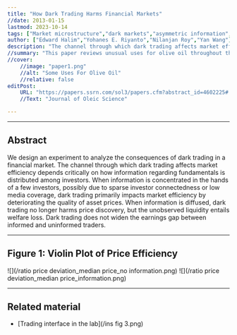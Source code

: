 ```yaml
---
title: "How Dark Trading Harms Financial Markets" 
//date: 2013-01-15
lastmod: 2023-10-14
tags: ["Market microstructure","dark markets","asymmetric information","the efficiency of security markets","experiments"]
author: ["Edward Halim","Yohanes E. Riyanto","Nilanjan Roy","Yan Wang"]
description: "The channel through which dark trading affects market efficiency depends critically on how information regarding fundamentals is distributed among investors." 
//summary: "This paper reviews unusual uses for olive oil throughout the Mediterranean world. It highlights in particular the challengs arising from excessive or unorthodox consumption of olive oil." 
//cover:
    //image: "paper1.png"
    //alt: "Some Uses For Olive Oil"
    //relative: false
editPost:
    URL: "https://papers.ssrn.com/sol3/papers.cfm?abstract_id=4602225#:~:text=When%20information%20is%20diffused%2C%20dark,between%20informed%20and%20uninformed%20traders."
    //Text: "Journal of Oleic Science"

---
```


---

## Abstract

We design an experiment to analyze the consequences of dark trading in a financial market. The channel through which dark trading affects market efficiency depends critically on how information regarding fundamentals is distributed among investors. When information is concentrated in the hands of a few investors, possibly due to sparse investor connectedness or low media coverage, dark trading primarily impacts market efficiency by deteriorating the quality of asset prices. When information is diffused, dark trading no longer harms price discovery, but the unobserved liquidity entails welfare loss. Dark trading does not widen the earnings gap between informed and uninformed traders.

---

## Figure 1: Violin Plot of Price Efficiency

![](/ratio price deviation_median price_no information.png)
![](/ratio price deviation_median price_information.png)

---


## Related material

+ [Trading interface in the lab](/ins fig 3.png)
